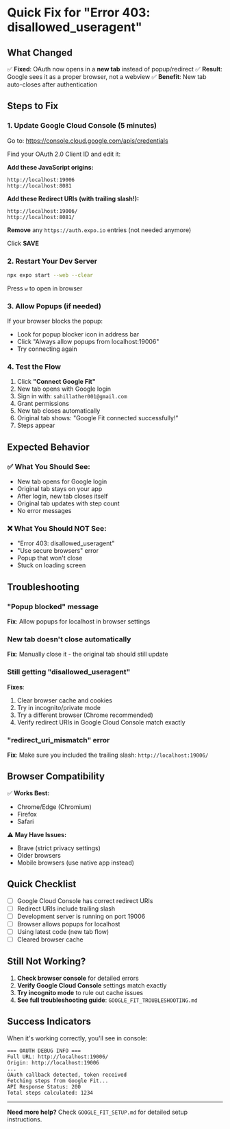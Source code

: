 # Quick Fix for "Error 403: disallowed_useragent"

## What Changed

✅ **Fixed**: OAuth now opens in a **new tab** instead of popup/redirect
✅ **Result**: Google sees it as a proper browser, not a webview
✅ **Benefit**: New tab auto-closes after authentication

## Steps to Fix

### 1. Update Google Cloud Console (5 minutes)

Go to: https://console.cloud.google.com/apis/credentials

Find your OAuth 2.0 Client ID and edit it:

**Add these JavaScript origins:**
```
http://localhost:19006
http://localhost:8081
```

**Add these Redirect URIs (with trailing slash!):**
```
http://localhost:19006/
http://localhost:8081/
```

**Remove** any `https://auth.expo.io` entries (not needed anymore)

Click **SAVE**

### 2. Restart Your Dev Server

```bash
npx expo start --web --clear
```

Press `w` to open in browser

### 3. Allow Popups (if needed)

If your browser blocks the popup:
- Look for popup blocker icon in address bar
- Click "Always allow popups from localhost:19006"
- Try connecting again

### 4. Test the Flow

1. Click **"Connect Google Fit"**
2. New tab opens with Google login
3. Sign in with: `sahillather001@gmail.com`
4. Grant permissions
5. New tab closes automatically
6. Original tab shows: "Google Fit connected successfully!"
7. Steps appear

## Expected Behavior

### ✅ What You Should See:
- New tab opens for Google login
- Original tab stays on your app
- After login, new tab closes itself
- Original tab updates with step count
- No error messages

### ❌ What You Should NOT See:
- "Error 403: disallowed_useragent"
- "Use secure browsers" error
- Popup that won't close
- Stuck on loading screen

## Troubleshooting

### "Popup blocked" message
**Fix**: Allow popups for localhost in browser settings

### New tab doesn't close automatically
**Fix**: Manually close it - the original tab should still update

### Still getting "disallowed_useragent"
**Fixes**:
1. Clear browser cache and cookies
2. Try in incognito/private mode
3. Try a different browser (Chrome recommended)
4. Verify redirect URIs in Google Cloud Console match exactly

### "redirect_uri_mismatch" error
**Fix**: Make sure you included the trailing slash: `http://localhost:19006/`

## Browser Compatibility

✅ **Works Best:**
- Chrome/Edge (Chromium)
- Firefox
- Safari

⚠️ **May Have Issues:**
- Brave (strict privacy settings)
- Older browsers
- Mobile browsers (use native app instead)

## Quick Checklist

- [ ] Google Cloud Console has correct redirect URIs
- [ ] Redirect URIs include trailing slash
- [ ] Development server is running on port 19006
- [ ] Browser allows popups for localhost
- [ ] Using latest code (new tab flow)
- [ ] Cleared browser cache

## Still Not Working?

1. **Check browser console** for detailed errors
2. **Verify Google Cloud Console** settings match exactly
3. **Try incognito mode** to rule out cache issues
4. **See full troubleshooting guide**: `GOOGLE_FIT_TROUBLESHOOTING.md`

## Success Indicators

When it's working correctly, you'll see in console:
```
=== OAUTH DEBUG INFO ===
Full URL: http://localhost:19006/
Origin: http://localhost:19006
...
OAuth callback detected, token received
Fetching steps from Google Fit...
API Response Status: 200
Total steps calculated: 1234
```

---

**Need more help?** Check `GOOGLE_FIT_SETUP.md` for detailed setup instructions.
